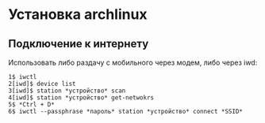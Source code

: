 # Установка archlinux

## Подключение к интернету

Использовать либо раздачу с мобильного через модем, либо через iwd:
```
1$ iwctl
2[iwd]$ device list
3[iwd]$ station *устройство* scan
4[iwd]$ station *устройство* get-netwokrs
5$ *Ctrl + D*
6$ iwctl --passphrase *пароль* station *устройство* connect *SSID*
```
